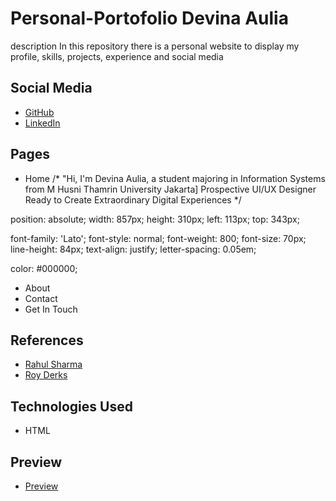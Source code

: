# Personal-Portofolio Devina Aulia
description
In this repository there is a personal website to display my profile, skills, projects, experience and social media

## Social Media
- [GitHub](https://github.com/devinaaulia07)
- [LinkedIn](https://www.linkedin.com/in/devina-aulia-a49242382)

## Pages
- Home
  /* "Hi, I'm Devina Aulia, a student majoring in Information Systems from M Husni Thamrin University Jakarta] Prospective UI/UX Designer Ready to Create Extraordinary Digital Experiences */

position: absolute;
width: 857px;
height: 310px;
left: 113px;
top: 343px;

font-family: 'Lato';
font-style: normal;
font-weight: 800;
font-size: 70px;
line-height: 84px;
text-align: justify;
letter-spacing: 0.05em;

color: #000000;


- About
- Contact
- Get In Touch

## References
- [Rahul Sharma](https://bit.ly/3Aw2WN8)
- [Roy Derks](https://github.com/Thamrin-Dev-Community/Front-End-Hub/blob/main/examples/personal.md#roy-derks)

## Technologies Used
- HTML

## Preview
- [Preview](https://www.figma.com/design/vUWjx1LwjMvXRm6ozqDgfX/Portofolio-Website?m=auto&t=lZxQ1TnaarzcfD5r-6)

